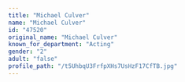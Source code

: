 ```yaml
---
title: "Michael Culver"
name: "Michael Culver"
id: "47520"
original_name: "Michael Culver"
known_for_department: "Acting"
gender: "2"
adult: "false"
profile_path: "/t5UhbqU3FrfpXHs7UsHzF17CfTB.jpg"
---
```

